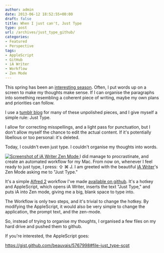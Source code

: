 ```yaml
---
author: admin
date: 2013-06-12 18:52:55+00:00
draft: false
title: When I just can't, Just Type
type: post
url: /archives/just_type_github/
categories:
- Featured
- Perspective
tags:
- AppleScript
- GitHub
- iA Writer
- Workflow
- Zen Mode
---
```


This spring has been an [interesting season](http://zachbeauvais.com/archives/all-change/). Often, I put words up on a screen to make my thoughts make sense. If I can organise the paragraphs into something resembling a coherent piece of writing, maybe my own plans and priorities can follow.

I use a [tumblr blog](http://tumblr.zachbeauvais.com) for many of these unpolished pieces, and I give myself a simple rule: Just Type.

I allow for correcting misspellings, and a light pass for punctuation, but I don't allow myself the chance to edit the actual content. If it's potentially libellous or too personal: it's deleted.

Today, I couldn't even just type. I couldn't organise my thoughts into words.

[![Screenshot of iA Writer Zen Mode](http://zachbeauvais.com/wp-content/uploads/2015/09/Screen-Shot-2013-06-12-at-18.31.53_sxwbht-300x197.png)
](http://zachbeauvais.com/wp-content/uploads/2015/09/Screen-Shot-2013-06-12-at-18.31.53_sxwbht.png)I did manage to procrastinate, and create an automated workflow for my Mac. From now on, whenever I feel ready to just type, I press: ⇧ ⌘ J. I am greeted with the beautiful [iA Writer](https://ia.net/writer/)'s Zen Mode asking me to "Just Type."

It's a simple [Alfred 2](http://www.alfredapp.com) workflow I've made [available on github](https://github.com/beauvais/just_type). It's a hotkey and AppleScript, which opens iA Writer, inserts the text "Just Type," and puts iA into Zen mode, giving me a big, blank space to type into.

The Workflow is only two steps, and it's trivial to change the hotkey. By modifying the AppleScript, it would also be very simple to change the application, the prompt text, and the zen-mode.

So, instead of trying to organise my thoughts, I organised a few files on my hard drive and pushed them to github.

If you're interested, the AppleScript goes:

https://gist.github.com/beauvais/5767998#file-just_type-scpt
